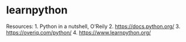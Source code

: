# learnpython

 Resources:
    1. Python in a nutshell, O'Reily
    2. https://docs.python.org/
    3. https://overiq.com/python/
    4. https://www.learnpython.org/
